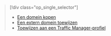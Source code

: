 > [!div class="op_single_selector"]
> * [Een domein kopen](../articles/app-service-web/custom-dns-web-site-buydomains-web-app.md)
> * [Een extern domein toewijzen](../articles/app-service-web/app-service-web-tutorial-custom-domain.md)
> * [Toewijzen aan een Traffic Manager-profiel](../articles/app-service-web/web-sites-traffic-manager-custom-domain-name.md)
> 
> 


